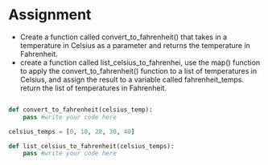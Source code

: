 # Assignment

- Create a function called convert_to_fahrenheit() that takes in a temperature in Celsius as a parameter and returns the temperature in Fahrenheit.
- create a function called list_celsius_to_fahrenhei, use the map() function to apply the convert_to_fahrenheit() function to a list of temperatures in Celsius, and assign the result to a variable called fahrenheit_temps.
return the list of temperatures in Fahrenheit.

```python

def convert_to_fahrenheit(celsius_temp):
    pass #write your code here

celsius_temps = [0, 10, 20, 30, 40]

def list_celsius_to_fahrenheit(celsius_temps):
    pass #write your code here

```

